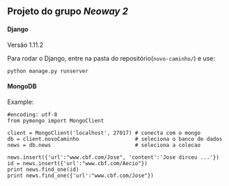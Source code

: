 ## Projeto do grupo *Neoway 2*

#### Django
Versão 1.11.2

Para rodar o Django, entre na pasta do repositório(```novo-caminho/```) e use:

 ```python manage.py runserver```

#### MongoDB
Example:
```
#encoding: utf-8
from pymongo import MongoClient

client = MongoClient('localhost', 27017) # conecta com o mongo
db = client.novoCaminho                  # seleciona o banco de dados
news = db.news                           # seleciona a colecao

news.insert({'url':"www.cbf.com/Jose", 'content':'Jose dirceu ...'})
id = news.insert({'url':"www.cbf.com/Aecio"})
print news.find_one(id)
print news.find_one({'url':"www.cbf.com/Jose"})
```
